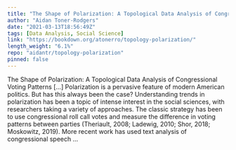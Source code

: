 ```yaml
---
title: "The Shape of Polarization: A Topological Data Analysis of Congressional Voting Patterns"
author: "Aidan Toner-Rodgers"
date: "2021-03-13T18:56:49Z"
tags: [Data Analysis, Social Science]
link: "https://bookdown.org/atonerro/topology-polarization/"
length_weight: "6.1%"
repo: "aidantr/topology-polarization"
pinned: false
---
```


The Shape of Polarization: A Topological Data Analysis of Congressional Voting Patterns [...] Polarization is a pervasive feature of modern American politics. But has this always been the case? Understanding trends in polarization has been a topic of intense interest in the social sciences, with researchers taking a variety of approaches. The classic strategy has been to use congressional roll call votes and measure the difference in voting patterns between parties (Theriault, 2008; Ladewig, 2010; Shor, 2018; Moskowitz, 2019). More recent work has used text analysis of congressional speech ...
